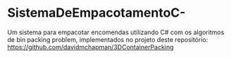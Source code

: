# SistemaDeEmpacotamentoC-
Um sistema para empacotar encomendas utilizando C# com os algoritmos de bin packing problem, implementados no projeto deste repositório: https://github.com/davidmchapman/3DContainerPacking
